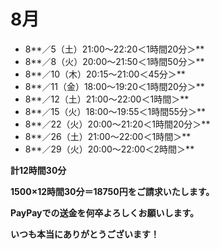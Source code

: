 # 8月

- 8**／5（土）21:00〜22:20＜1時間20分＞**
- 8**／8（火）20:00〜21:50＜1時間50分＞**
- 8**／10（木）20:15〜21:00＜45分＞**
- 8**／11（金）18:00〜19:20＜1時間20分＞**
- 8**／12（土）21:00〜22:00＜1時間＞**
- 8**／15（火）18:00〜19:55＜1時間55分＞**
- 8**／22（火）20:00〜21:20＜1時間20分＞**
- 8**／26（土）21:00〜22:00＜1時間＞**
- 8**／29（火）20:00〜22:00＜2時間＞**

**計12時間30分**

**1500×12時間30分＝18750円をご請求いたします。**

**PayPayでの送金を何卒よろしくお願いします。**

**いつも本当にありがとうございます！**